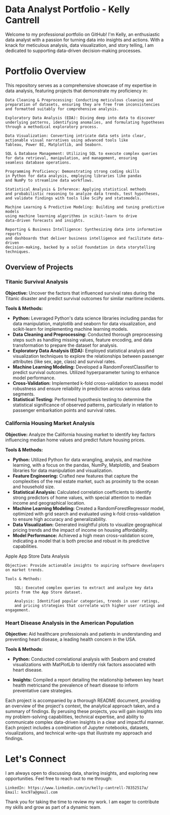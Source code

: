 # Data Analyst Portfolio - Kelly Cantrell
Welcome to my professional portfolio on GitHub! I'm Kelly, an enthusiastic data analyst with a passion for turning data into insights and actions. With a knack for meticulous analysis, data visualization, and story telling, I am dedicated to supporting data-driven decision-making processes.

# Portfolio Overview

This repository serves as a comprehensive showcase of my expertise in data analysis, featuring projects that demonstrate my proficiency in:

    Data Cleaning & Preprocessing: Conducting meticulous cleaning and 
    preparation of datasets, ensuring they are free from inconsistencies 
    and formatted suitably for comprehensive analysis.

    Exploratory Data Analysis (EDA): Diving deep into data to discover 
    underlying patterns, identifying anomalies, and formulating hypotheses 
    through a methodical exploratory process.

    Data Visualization: Converting intricate data sets into clear, 
    actionable visual narratives using advanced tools like 
    Tableau, Power BI, Matplotlib, and Seaborn.

    SQL & Database Management: Utilizing SQL to execute complex queries 
    for data retrieval, manipulation, and management, ensuring 
    seamless database operations.

    Programming Proficiency: Demonstrating strong coding skills 
    in Python for data analysis, employing libraries like pandas 
    and NumPy to streamline data workflows.

    Statistical Analysis & Inference: Applying statistical methods 
    and probabilistic reasoning to analyze data trends, test hypotheses, 
    and validate findings with tools like SciPy and statsmodels.

    Machine Learning & Predictive Modeling: Building and tuning predictive models 
    using machine learning algorithms in scikit-learn to drive 
    data-driven forecasts and insights.

    Reporting & Business Intelligence: Synthesizing data into informative reports 
    and dashboards that deliver business intelligence and facilitate data-driven 
    decision-making, backed by a solid foundation in data storytelling techniques.

## Overview of Projects

### Titanic Survival Analysis

**Objective:** Uncover the factors that influenced survival rates during the Titanic disaster and predict survival outcomes for similar maritime incidents.

**Tools & Methods:**

- **Python:** Leveraged Python's data science libraries including pandas for data manipulation, matplotlib and seaborn for data visualization, and scikit-learn for implementing machine learning models.
- **Data Cleaning and Preprocessing:** Conducted thorough preprocessing steps such as handling missing values, feature encoding, and data transformation to prepare the dataset for analysis.
- **Exploratory Data Analysis (EDA):** Employed statistical analysis and visualization techniques to explore the relationships between passenger attributes (like sex, age, class) and survival rates.
- **Machine Learning Modeling:** Developed a RandomForestClassifier to predict survival outcomes. Utilized hyperparameter tuning to enhance model performance.
- **Cross-Validation:** Implemented k-fold cross-validation to assess model robustness and ensure reliability in prediction across various data segments.
- **Statistical Testing:** Performed hypothesis testing to determine the statistical significance of observed patterns, particularly in relation to passenger embarkation points and survival rates.

### California Housing Market Analysis

**Objective:** Analyze the California housing market to identify key factors influencing median home values and predict future housing prices.

**Tools & Methods:**

- **Python:** Utilized Python for data wrangling, analysis, and machine learning, with a focus on the pandas, NumPy, Matplotlib, and Seaborn libraries for data manipulation and visualization.
- **Feature Engineering:** Crafted new features that capture the complexities of the real estate market, such as proximity to the ocean and household size.
- **Statistical Analysis:** Calculated correlation coefficients to identify strong predictors of home values, with special attention to median income and geographical location.
- **Machine Learning Modeling:** Created a RandomForestRegressor model, optimized with grid search and evaluated using k-fold cross-validation to ensure high accuracy and generalizability.
- **Data Visualization:** Generated insightful plots to visualize geographical pricing trends and the impact of income on housing affordability.
- **Model Performance:** Achieved a high mean cross-validation score, indicating a model that is both precise and robust in its predictive capabilities.
    
Apple App Store Data Analysis

    Objective: Provide actionable insights to aspiring software developers on market trends.
    
    Tools & Methods:

        SQL: Executed complex queries to extract and analyze key data points from the App Store dataset.
    
        Analysis: Identified popular categories, trends in user ratings, 
        and pricing strategies that correlate with higher user ratings and engagement.


### Heart Disease Analysis in the American Population

**Objective:** Aid healthcare professionals and patients in understanding and preventing heart disease, a leading health concern in the USA.
    
**Tools & Methods:**
- **Python:** Conducted correlational analysis with Seaborn and created visualizations with MatPlotLib to identify risk factors associated with heart disease.
    
- **Insights:** Compiled a report detailing the relationship between key heart health metricsand the prevalence of heart disease to inform preventative care strategies.
    

Each project is accompanied by a thorough README document, providing an overview of the project's context, the analytical approach taken, and a summary of findings. By perusing these projects, you will gain insights into my problem-solving capabilities, technical expertise, and ability to communicate complex data-driven insights in a clear and impactful manner.
Each project includes a combination of Jupyter notebooks, datasets, visualizations, and technical write-ups that illustrate my approach and findings.

# Let's Connect

I am always open to discussing data, sharing insights, and exploring new opportunities. Feel free to reach out to me through:

    LinkedIn: https://www.linkedin.com/in/kelly-cantrell-78352517a/
    Email: knc97a@gmail.com

Thank you for taking the time to review my work. I am eager to contribute my skills and grow as part of a dynamic team.
